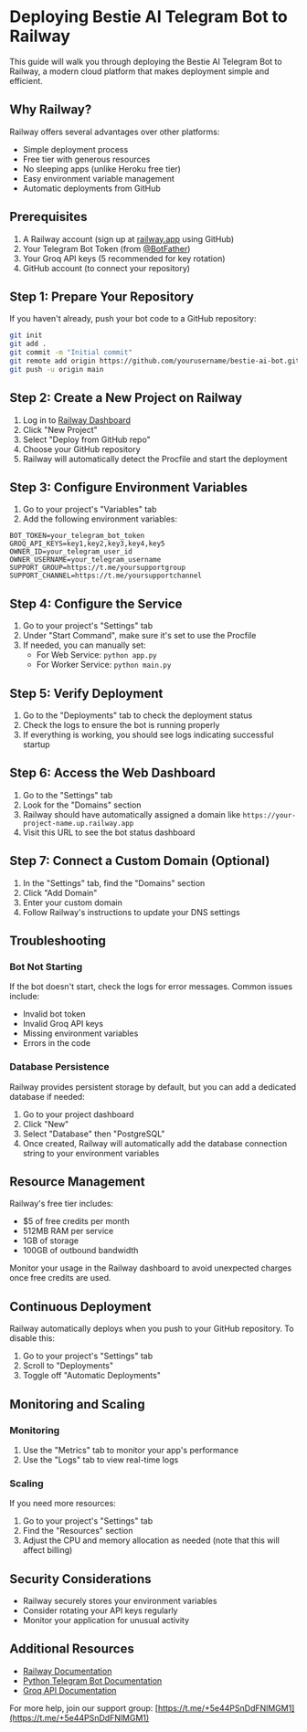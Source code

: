 # Deploying Bestie AI Telegram Bot to Railway

This guide will walk you through deploying the Bestie AI Telegram Bot to Railway, a modern cloud platform that makes deployment simple and efficient.

## Why Railway?

Railway offers several advantages over other platforms:
- Simple deployment process
- Free tier with generous resources
- No sleeping apps (unlike Heroku free tier)
- Easy environment variable management
- Automatic deployments from GitHub

## Prerequisites

1. A Railway account (sign up at [railway.app](https://railway.app) using GitHub)
2. Your Telegram Bot Token (from [@BotFather](https://t.me/botfather))
3. Your Groq API keys (5 recommended for key rotation)
4. GitHub account (to connect your repository)

## Step 1: Prepare Your Repository

If you haven't already, push your bot code to a GitHub repository:

```bash
git init
git add .
git commit -m "Initial commit"
git remote add origin https://github.com/yourusername/bestie-ai-bot.git
git push -u origin main
```

## Step 2: Create a New Project on Railway

1. Log in to [Railway Dashboard](https://railway.app/dashboard)
2. Click "New Project"
3. Select "Deploy from GitHub repo"
4. Choose your GitHub repository
5. Railway will automatically detect the Procfile and start the deployment

## Step 3: Configure Environment Variables

1. Go to your project's "Variables" tab
2. Add the following environment variables:

```
BOT_TOKEN=your_telegram_bot_token
GROQ_API_KEYS=key1,key2,key3,key4,key5
OWNER_ID=your_telegram_user_id
OWNER_USERNAME=your_telegram_username
SUPPORT_GROUP=https://t.me/yoursupportgroup
SUPPORT_CHANNEL=https://t.me/yoursupportchannel
```

## Step 4: Configure the Service

1. Go to your project's "Settings" tab
2. Under "Start Command", make sure it's set to use the Procfile
3. If needed, you can manually set:
   - For Web Service: `python app.py`
   - For Worker Service: `python main.py`

## Step 5: Verify Deployment

1. Go to the "Deployments" tab to check the deployment status
2. Check the logs to ensure the bot is running properly
3. If everything is working, you should see logs indicating successful startup

## Step 6: Access the Web Dashboard

1. Go to the "Settings" tab
2. Look for the "Domains" section
3. Railway should have automatically assigned a domain like `https://your-project-name.up.railway.app`
4. Visit this URL to see the bot status dashboard

## Step 7: Connect a Custom Domain (Optional)

1. In the "Settings" tab, find the "Domains" section
2. Click "Add Domain"
3. Enter your custom domain
4. Follow Railway's instructions to update your DNS settings

## Troubleshooting

### Bot Not Starting

If the bot doesn't start, check the logs for error messages. Common issues include:

- Invalid bot token
- Invalid Groq API keys
- Missing environment variables
- Errors in the code

### Database Persistence

Railway provides persistent storage by default, but you can add a dedicated database if needed:

1. Go to your project dashboard
2. Click "New"
3. Select "Database" then "PostgreSQL"
4. Once created, Railway will automatically add the database connection string to your environment variables

## Resource Management

Railway's free tier includes:

- $5 of free credits per month
- 512MB RAM per service
- 1GB of storage
- 100GB of outbound bandwidth

Monitor your usage in the Railway dashboard to avoid unexpected charges once free credits are used.

## Continuous Deployment

Railway automatically deploys when you push to your GitHub repository. To disable this:

1. Go to your project's "Settings" tab
2. Scroll to "Deployments"
3. Toggle off "Automatic Deployments"

## Monitoring and Scaling

### Monitoring

1. Use the "Metrics" tab to monitor your app's performance
2. Use the "Logs" tab to view real-time logs

### Scaling

If you need more resources:

1. Go to your project's "Settings" tab
2. Find the "Resources" section
3. Adjust the CPU and memory allocation as needed (note that this will affect billing)

## Security Considerations

- Railway securely stores your environment variables
- Consider rotating your API keys regularly
- Monitor your application for unusual activity

## Additional Resources

- [Railway Documentation](https://docs.railway.app/)
- [Python Telegram Bot Documentation](https://python-telegram-bot.readthedocs.io/)
- [Groq API Documentation](https://console.groq.com/docs)

For more help, join our support group: [https://t.me/+5e44PSnDdFNlMGM1](https://t.me/+5e44PSnDdFNlMGM1)
